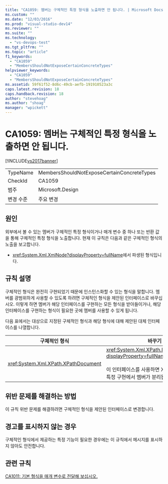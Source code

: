 ```yaml
---
title: "CA1059: 멤버는 구체적인 특정 형식을 노출하면 안 됩니다. | Microsoft Docs"
ms.custom: ""
ms.date: "12/03/2016"
ms.prod: "visual-studio-dev14"
ms.reviewer: ""
ms.suite: ""
ms.technology: 
  - "vs-devops-test"
ms.tgt_pltfrm: ""
ms.topic: "article"
f1_keywords: 
  - "CA1059"
  - "MembersShouldNotExposeCertainConcreteTypes"
helpviewer_keywords: 
  - "CA1059"
  - "MembersShouldNotExposeCertainConcreteTypes"
ms.assetid: 59f61f52-8d6c-49cb-aefb-191910523a3c
caps.latest.revision: 18
caps.handback.revision: 18
author: "stevehoag"
ms.author: "shoag"
manager: "wpickett"
---
```

# CA1059: 멤버는 구체적인 특정 형식을 노출하면 안 됩니다.
[!INCLUDE[vs2017banner](../code-quality/includes/vs2017banner.md)]

|||  
|-|-|  
|TypeName|MembersShouldNotExposeCertainConcreteTypes|  
|CheckId|CA1059|  
|범주|Microsoft.Design|  
|변경 수준|주요 변경|  
  
## 원인  
 외부에서 볼 수 있는 멤버가 구체적인 특정 형식이거나 매개 변수 중 하나 또는 반환 값을 통해 구체적인 특정 형식을 노출합니다.  현재 이 규칙은 다음과 같은 구체적인 형식의 노출을 보고합니다.  
  
-   <xref:System.Xml.XmlNode?displayProperty=fullName>에서 파생된 형식입니다.  
  
## 규칙 설명  
 구체적인 형식은 완전히 구현되었기 때문에 인스턴스화할 수 있는 형식을 말합니다.  멤버를 광범위하게 사용할 수 있도록 하려면 구체적인 형식을 제안된 인터페이스로 바꾸십시오.  이렇게 하면 멤버가 해당 인터페이스를 구현하는 모든 형식을 받아들이거나, 해당 인터페이스를 구현하는 형식이 필요한 곳에 멤버를 사용할 수 있게 됩니다.  
  
 다음 표에서는 대상으로 지정된 구체적인 형식과 해당 형식에 대해 제안된 대체 인터페이스를 나열합니다.  
  
|구체적인 형식|바꾸기|  
|-------------|---------|  
|<xref:System.Xml.XPath.XPathDocument>|<xref:System.Xml.XPath.IXPathNavigable?displayProperty=fullName>.<br /><br /> 이 인터페이스를 사용하면 XML 데이터 소스의 특정 구현에서 멤버가 분리됩니다.|  
  
## 위반 문제를 해결하는 방법  
 이 규칙 위반 문제를 해결하려면 구체적인 형식을 제안된 인터페이스로 변경합니다.  
  
## 경고를 표시하지 않는 경우  
 구체적인 형식에서 제공하는 특정 기능이 필요한 경우에는 이 규칙에서 메시지를 표시하지 않아도 안전합니다.  
  
## 관련 규칙  
 [CA1011: 기본 형식을 매개 변수로 전달해 보십시오.](../code-quality/ca1011-consider-passing-base-types-as-parameters.md)